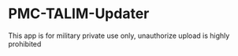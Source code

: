 # PMC-TALIM-Updater
This app is for military private use only, unauthorize upload is highly prohibited
